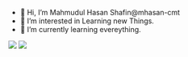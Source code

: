 - 👋 Hi, I’m Mahmudul Hasan Shafin@mhasan-cmt
- 👀 I’m interested in Learning new Things.
- 🌱 I’m currently learning evereything.
<img src="https://github-readme-stats.vercel.app/api?username=mhasan-cmt&show_icons=true&theme=cobalt">
<img src="https://github-readme-stats.vercel.app/api/top-langs/?username=mhasan-cmt&layout=compact">

